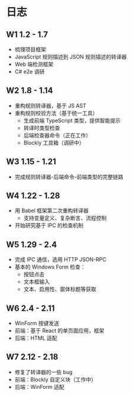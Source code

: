 # 日志

## W1 1.2 - 1.7

- 梳理项目框架
- JavaScript 规则描述到 JSON 规则描述的转译器
- Web 端检测框架
- C# e2e 调研

## W2 1.8 - 1.14

- 重构规则转译器，基于 JS AST
- 重构规则校验方法（基于统一工具）
    - 生成前端 TypeScript 类型，提供智能提示
    - 转译时类型检查
    - 后端检查器命令（正在工作）
    - Blockly 工具箱（调研中）


## W3 1.15 - 1.21

- 完成规则转译器-后端命令-前端类型的完整链路

## W4 1.22 - 1.28

- 用 Babel 框架第二次重构转译器
    - 支持变量定义、复杂断言、流程控制
- 开始研究基于 IPC 的检查机制

## W5 1.29 - 2.4

- 完成 IPC 通信，选用 HTTP JSON-RPC
- 基本的 Windows Form 检查：
    - 按钮点击
    - 文本框输入
    - 文本、启用性、窗体标题等获取

## W6 2.4 - 2.11

- WinForm 按键发送
- 前端：基于 React 的单页面应用，框架
- 后端：HTML 适配

## W7 2.12 - 2.18

- 修复了转译器的一些 bug
- 前端：Blockly 自定义块（工作中）
- 后端：WinForm 适配
